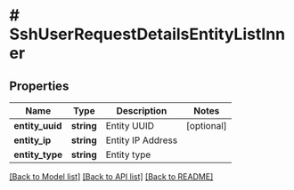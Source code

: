 # # SshUserRequestDetailsEntityListInner

## Properties

Name | Type | Description | Notes
------------ | ------------- | ------------- | -------------
**entity_uuid** | **string** | Entity UUID | [optional]
**entity_ip** | **string** | Entity IP Address |
**entity_type** | **string** | Entity type |

[[Back to Model list]](../../README.md#models) [[Back to API list]](../../README.md#endpoints) [[Back to README]](../../README.md)
